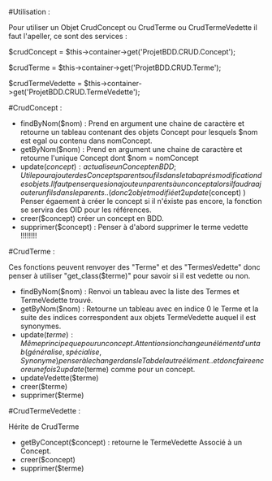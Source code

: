 #Utilisation :

Pour utiliser un Objet CrudConcept ou CrudTerme ou CrudTermeVedette il faut l'apeller, ce sont des services :

$crudConcept = $this->container->get('ProjetBDD.CRUD.Concept');

$crudTerme = $this->container->get('ProjetBDD.CRUD.Terme');

$crudTermeVedette = $this->container->get('ProjetBDD.CRUD.TermeVedette');

#CrudConcept :

- findByNom($nom) : Prend en argument une chaine de caractère et retourne un tableau contenant des objets
Concept pour lesquels $nom est egal ou contenu dans nomConcept.
- getByNom($nom) : Prend en argument une chaine de caractère et retourne l'unique Concept dont $nom = nomConcept
- update($concept) : actualise un Concept en BDD; Utile pour ajouter des Concepts parents ou 
fils dans le tab aprés modification des objets. Il faut penser que si on ajoute un parents à un concept
alors il faudra ajouter un fils dans le parents.. (donc 2 objet modifié et 2 update($concept) )
Penser égaement à créer le concept si il n'éxiste pas encore, la fonction se servira des OID pour les références.
- creer($concept) créer un concept en BDD.
- supprimer($concept) : Penser à d'abord supprimer le terme vedette !!!!!!!!

#CrudTerme :

Ces fonctions peuvent renvoyer des "Terme" et des "TermesVedette" donc penser à utiliser "get_class($terme)" 
pour savoir si il est vedette ou non.

- findByNom($nom) : Renvoi un tableau avec la liste des Termes et TermeVedette trouvé.
- getByNom($nom) : Retourne un tableau avec en indice 0 le Terme et
la suite des indices correspondent aux objets TermeVedette auquel il est synonymes.
- update($terme) : Même principe que pour un concept.
Attention si on change un élément d'un tab (généralise, spécialise, Synonyme) penser à le changer
dans le Tab de lautre élément.. et donc faire encore une fois 2 update($terme) comme pour un concept.
- updateVedette($terme)
- creer($terme)
- supprimer($terme)

#CrudTermeVedette :

Hérite de CrudTerme

- getByConcept($concept) : retourne le TermeVedette Associé à un Concept.
- creer($concept)
- supprimer($terme)
